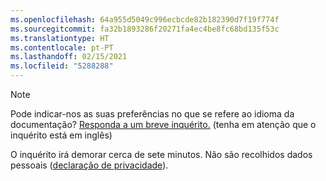 ```yaml
---
ms.openlocfilehash: 64a955d5049c996ecbcde82b182390d7f19f774f
ms.sourcegitcommit: fa32b1893286f20271fa4ec4be8fc68bd135f53c
ms.translationtype: HT
ms.contentlocale: pt-PT
ms.lasthandoff: 02/15/2021
ms.locfileid: "5288288"
---
```

> [!NOTE]
>Pode indicar-nos as suas preferências no que se refere ao idioma da documentação? [Responda a um breve inquérito.](https://aka.ms/BAG_Docs_Language_Survey) (tenha em atenção que o inquérito está em inglês)
>
>O inquérito irá demorar cerca de sete minutos. Não são recolhidos dados pessoais ([declaração de privacidade](https://go.microsoft.com/fwlink/?LinkId=521839)).
